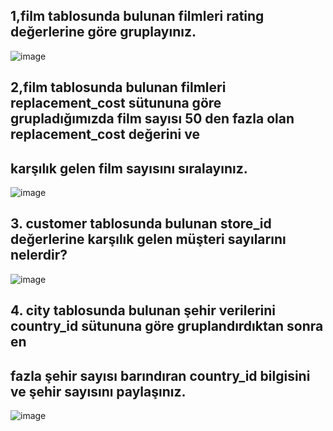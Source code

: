## 1,film tablosunda bulunan filmleri rating değerlerine göre gruplayınız.
![image](https://user-images.githubusercontent.com/84620286/140620012-34975f22-1bcd-4423-be50-b476fb76de69.png)


## 2,film tablosunda bulunan filmleri replacement_cost sütununa göre grupladığımızda film sayısı 50 den fazla olan replacement_cost değerini ve 
## karşılık gelen film sayısını sıralayınız.
![image](https://user-images.githubusercontent.com/84620286/140620092-ebc17a76-3210-48bc-9ed9-4a2fc87148b1.png)

## 3. customer tablosunda bulunan store_id değerlerine karşılık gelen müşteri sayılarını nelerdir?
![image](https://user-images.githubusercontent.com/84620286/140620161-e1a72d11-bc10-49dc-a9ba-e6f64c225002.png)

## 4. city tablosunda bulunan şehir verilerini country_id sütununa göre gruplandırdıktan sonra en 
## fazla şehir sayısı barındıran country_id bilgisini ve şehir sayısını paylaşınız.
![image](https://user-images.githubusercontent.com/84620286/140620292-2e049504-8aac-492c-9a44-9d8ee0e36d23.png)




